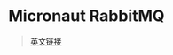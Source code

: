 # Micronaut RabbitMQ

> [英文链接](https://micronaut-projects.github.io/micronaut-rabbitmq/latest/guide/)
